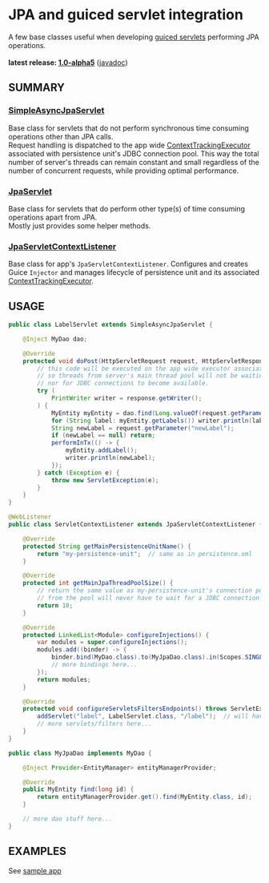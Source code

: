 # JPA and guiced servlet integration

A few base classes useful when developing [guiced servlets](https://github.com/morgwai/servlet-scopes) performing JPA operations.<br/>
<br/>
**latest release: [1.0-alpha5](https://search.maven.org/artifact/pl.morgwai.base/guiced-servlet-jpa/1.0-alpha5/jar)** ([javadoc](https://javadoc.io/doc/pl.morgwai.base/guiced-servlet-jpa/1.0-alpha5))


## SUMMARY

### [SimpleAsyncJpaServlet](src/main/java/pl/morgwai/base/servlet/guiced/jpa/SimpleAsyncJpaServlet.java)

Base class for servlets that do not perform synchronous time consuming operations other than JPA calls.<br/>
Request handling is dispatched to the app wide [ContextTrackingExecutor](https://github.com/morgwai/guice-context-scopes/blob/master/src/main/java/pl/morgwai/base/guice/scopes/ContextTrackingExecutor.java) associated with persistence unit's JDBC connection pool. This way the total number of server's threads can remain constant and small regardless of the number of concurrent requests, while providing optimal performance.


### [JpaServlet](src/main/java/pl/morgwai/base/servlet/guiced/jpa/JpaServlet.java)

Base class for servlets that do perform other type(s) of time consuming operations apart from JPA.<br/>
Mostly just provides some helper methods.


### [JpaServletContextListener](src/main/java/pl/morgwai/base/servlet/guiced/jpa/JpaServletContextListener.java)

Base class for app's `JpaServletContextListener`. Configures and creates Guice `Injector` and manages lifecycle of persistence unit and its associated [ContextTrackingExecutor](https://github.com/morgwai/guice-context-scopes/blob/master/src/main/java/pl/morgwai/base/guice/scopes/ContextTrackingExecutor.java).



## USAGE

```java
public class LabelServlet extends SimpleAsyncJpaServlet {

    @Inject MyDao dao;

    @Override
    protected void doPost(HttpServletRequest request, HttpServletResponse response) throws ServletException, IOException {
        // this code will be executed on the app wide executor associated with persistent unit,
        // so threads from server's main thread pool will not be waiting on JPA operations
        // nor for JDBC connections to become available.
        try (
            PrintWriter writer = response.getWriter();
        ) {
            MyEntity myEntity = dao.find(Long.valueOf(request.getParameter("objectId")));
            for (String label: myEntity.getLabels()) writer.println(label);
            String newLabel = request.getParameter("newLabel");
            if (newLabel == null) return;
            performInTx(() -> {
                myEntity.addLabel();
                writer.println(newLabel);
            });
        } catch (Exception e) {
            throw new ServletException(e);
        }
    }
}
```

```java
@WebListener
public class ServletContextListener extends JpaServletContextListener {

    @Override
    protected String getMainPersistenceUnitName() {
        return "my-persistence-unit";  // same as in persistence.xml
    }

    @Override
    protected int getMainJpaThreadPoolSize() {
        // return the same value as my-persistence-unit's connection pool size. This way threads
        // from the pool will never have to wait for a JDBC connection to become available
        return 10;
    }

    @Override
    protected LinkedList<Module> configureInjections() {
        var modules = super.configureInjections();
        modules.add((binder) -> {
            binder.bind(MyDao.class).to(MyJpaDao.class).in(Scopes.SINGLETON);
            // more bindings here...
        });
        return modules;
    }

    @Override
    protected void configureServletsFiltersEndpoints() throws ServletException {
        addServlet("label", LabelServlet.class, "/label");  // will have its fields injected
        // more servlets/filters here...
    }
}
```

```java
public class MyJpaDao implements MyDao {

    @Inject Provider<EntityManager> entityManagerProvider;

    @Override
    public MyEntity find(long id) {
        return entityManagerProvider.get().find(MyEntity.class, id);
    }

    // more dao stuff here...
}
```


## EXAMPLES

See [sample app](sample)
